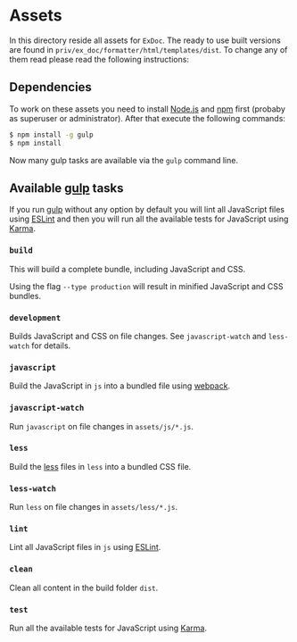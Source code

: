 # Assets

In this directory reside all assets for `ExDoc`. The ready to use built
versions are found in `priv/ex_doc/formatter/html/templates/dist`. To change any
of them read please read the following instructions:

## Dependencies

To work on these assets you need to install [Node.js] and [npm] first (probaby
as superuser or administrator). After that execute the following commands:

```bash
$ npm install -g gulp
$ npm install
```

Now many gulp tasks are available via the `gulp` command line.

## Available [gulp] tasks

If you run [gulp] without any option by default you will lint all JavaScript
files using [ESLint] and then you will run all the available tests for
JavaScript using [Karma].

### `build`

This will build a complete bundle, including JavaScript and CSS.

Using the flag `--type production` will result in minified JavaScript and CSS
bundles.

### `development`

Builds JavaScript and CSS on file changes. See `javascript-watch` and `less-watch`
for details.

### `javascript`

Build the JavaScript in `js` into a bundled file using [webpack].

### `javascript-watch`

Run `javascript` on file changes in `assets/js/*.js`.

### `less`

Build the [less] files in `less` into a bundled CSS file.

### `less-watch`

Run `less` on file changes in `assets/less/*.js`.

### `lint`

Lint all JavaScript files in `js` using [ESLint].

### `clean`

Clean all content in the build folder `dist`.

### `test`

Run all the available tests for JavaScript using [Karma].

[Node.js]: https://nodejs.org/
[npm]: https://www.npmjs.com/
[gulp]: https://www.npmjs.com/package/gulp
[webpack]: http://webpack.github.io/
[less]: http://lesscss.org/
[ESLint]: http://eslint.org/
[Karma]: http://karma-runner.github.io/
